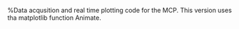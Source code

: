 %Data acqusition and real time plotting code for the MCP.  This version uses tha matplotlib function Animate.
